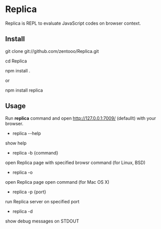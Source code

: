 Replica
=======

Replica is REPL to evaluate JavaScript codes on browser context.


Install
-------

git clone git://github.com/zentooo/Replica.git

cd Replica

npm install .

or

npm install replica


Usage
-------

Run **replica** command and open http://127.0.0.1:7009/ (defaullt) with your browser.

* replica --help

show help

* replica -b {command}

open Replica page with specified browsr command (for Linux, BSD)

* replica -o

open Replica page open command (for Mac OS X)

* replica -p {port}

run Replica server on specified port

* replica -d

show debug messages on STDOUT
